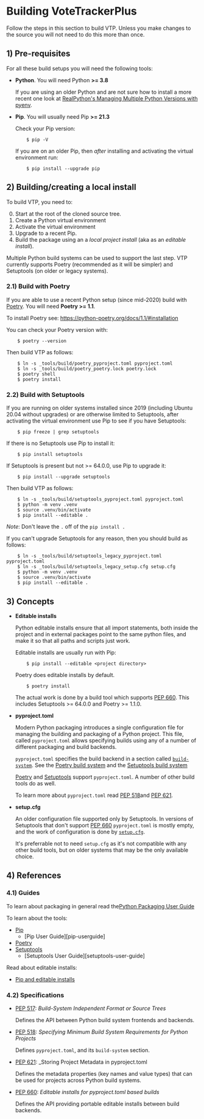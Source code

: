 # Building VoteTrackerPlus

Follow the steps in this section to build VTP. Unless you make changes to the source you will not need to do this more than once.

## 1) Pre-requisites

For all these build setups you will need the following tools:

- **Python**. You will need Python **>= 3.8**

    If you are using an older Python and are not sure how to install a more recent one look at [RealPython's Managing Multiple Python Versions with pyenv][realpython-pyenv].

- **Pip**.  You will usually need Pip **>= 21.3**

    Check your Pip version:

    ```
        $ pip -V
    ```

    If you are on an older Pip, then _after_ installing and activating the virtual environment run:

    ```
        $ pip install --upgrade pip
    ```

## 2) Building/creating a local install

To build VTP, you need to:

0. Start at the root of the cloned source tree.
1. Create a Python virtual environment
2. Activate the virtual environment
3. Upgrade to a recent Pip.
4. Build the package using an a _local project install_ (aka as an _editable install_).

Multiple Python build systems can be used to support the last step. VTP currently supports Poetry (recommended as it will be simpler) and Setuptools (on older or legacy systems).

### 2.1) Build with Poetry

If you are able to use a recent Python setup (since mid-2020) build with [Poetry][poetry]. You will need **Poetry >= 1.1**.

To install Poetry see: <https://python-poetry.org/docs/1.1/#installation>

You can check your Poetry version with:

```
    $ poetry --version
```

Then build VTP as follows:

```
    $ ln -s _tools/build/poetry_pyproject.toml pyproject.toml
    $ ln -s _tools/build/poetry_poetry.lock poetry.lock
    $ poetry shell
    $ poetry install
```

### 2.2) Build with Setuptools

If you are running on older systems installed since 2019 (including Ubuntu 20.04 without upgrades) or are otherwise limited to Setuptools, after activating the virtual environment use Pip to see if you have Setuptools:

```
    $ pip freeze | grep setuptools
```

If there is no Setuptools use Pip to install it:

```
    $ pip install setuptools
```

If Setuptools is present but not >= 64.0.0, use Pip to upgrade it:

```
    $ pip install --upgrade setuptools
```

Then build VTP as follows:

```
    $ ln -s _tools/build/setuptools_pyproject.toml pyproject.toml
    $ python -m venv .venv
    $ source .venv/bin/activate
    $ pip install --editable .
```

_Note_: Don't leave the `.` off of the `pip install .`

If you can't upgrade Setuptools for any reason, then you should build as follows:

```
    $ ln -s _tools/build/setuptools_legacy_pyproject.toml pyproject.toml
    $ ln -s _tools/build/setuptools_legacy_setup.cfg setup.cfg
    $ python -m venv .venv
    $ source .venv/bin/activate
    $ pip install --editable .
```

## 3) Concepts

- **Editable installs**

    Python editable installs ensure that all import statements, both inside the project and in external packages point to the same python files, and make it so that all paths and scripts just work.

    Editable installs are usually run with Pip:

    ```
        $ pip install --editable <project directory>
    ```

    Poetry does editable installs by default.

    ```
        $ poetry install
    ```

    The actual work is done by a build tool which supports [PEP 660][pep-660].
    This includes Setuptools >= 64.0.0 and Poetry >= 1.1.0.


- **pyproject.toml**

    Modern Python packaging introduces a single configuration file for managing the building and packaging of a Python project. This file, called `pyproject.toml` allows specifying builds using any of a number of different packaging and build backends.
    
    `pyproject.toml` specifies the build backend in a section called [`build-system`][pyproject-build-system]. See the [Poetry build system][poetry-build-system] and the [Setuptools build system][setuptools-build-system]

    [Poetry][poetry-pyproject] and [Setuptools][setuptools-pyproject] support `pyproject.toml`. A number of other build tools do as well.

    To learn more about `pyproject.toml` read [PEP 518][pep-518]and [PEP 621][pep-621].


- **setup.cfg**

    An older configuration file supported only by Setuptools. In versions of Setuptools that don't support [PEP 660][pep-660] `pyproject.toml` is mostly empty, and the work of configuration is done by [`setup.cfg`][setuptools-setupcfg].

    It's preferrable not to need `setup.cfg` as it's not compatible with any other build tools, but on older systems that may be the only available choice.


## 4) References

### 4.1) Guides

To learn about packaging in general read the[Python Packaging User Guide][packaging-user-guide]

To learn about the tools:

- [Pip][pip]
    - [Pip User Guide][pip-userguide]
- [Poetry][poetry]
- [Setuptools][setuptools]
    - [Setuptools User Guide][setuptools-user-guide]

Read about editable installs:

- [Pip and editable installs][pip-editable-installs]

### 4.2) Specifications

- [PEP 517][pep-517]: _Build-System Independent Format or Source Trees_

    Defines the API between Python build system frontends and backends.

- [PEP 518][pep-518]: _Specifying Minimum Build System Requirements for Python Projects_
    
    Defines `pyproject.toml`, and its `build-system` section.

- [PEP 621][pep-621]: _Storing Project Metadata in pyproject.toml

    Defines the metadata properties (key names and value types) that can be
    used for projects across Python build systems.

- [PEP 660][pep-660]: _Editable installs for pyproject.toml based builds_

    Defines the API providing portable editable installs between build backends.


[packaging-user-guide]: https://packaging.python.org
[pyproject-build-system]: https://peps.python.org/pep-0517#build-backend-interface
[realpython-pyenv]: https://realpython.com/intro-to-pyenv

[pip]: https://pip.pypa.io
[pip-editable-installs]: https://pip.pypa.io/en/stable/topics/local-project-installs/#editable-installs
[poetry]: https://python-poetry.org
[poetry-build-system]: https://python-poetry.org/docs/1.1/pyproject/#poetry-and-pep-517
[poetry-install]: https://python-poetry.org/docs/1.1/#installation
[poetry-pyproject]: https://python-poetry.org/docs/1.1/pyproject/
[setuptools]: https://setuptools.pypa.io
[setuptools-build-system]: https://setuptools.pypa.io/en/latest/build_meta.html
[setuptools-pyproject]: https://setuptools.pypa.io/en/latest/userguide/pyproject_config.html
[setuptools-setupcfg]: https://setuptools.pypa.io/en/latest/userguide/declarative_config.html

[pep-517]: https://peps.python.org/pep-0517
[pep-518]: https://peps.python.org/pep-0518
[pep-621]: https://peps.python.org/pep-0621
[pep-660]: https://peps.python.org/pep-0660
